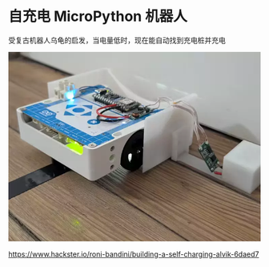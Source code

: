 # 自充电 MicroPython 机器人

受复古机器人乌龟的启发，当电量低时，现在能自动找到充电桩并充电

![](image.webp)

https://www.hackster.io/roni-bandini/building-a-self-charging-alvik-6daed7 